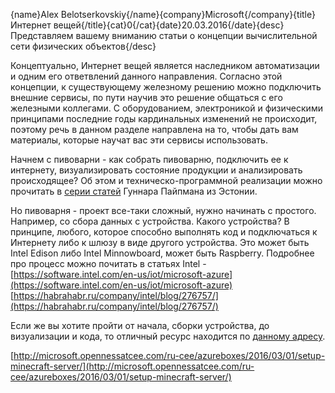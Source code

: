 {name}Alex Belotserkovskiy{/name}{company}Microsoft{/company}{title}Интернет вещей{/title}{cat}0{/cat}{date}20.03.2016{/date}{desc}Представляем вашему вниманию статьи о концепции вычислительной сети физических объектов{/desc}

Концептуально, Интернет вещей является наследником автоматизации и одним его ответвлений данного направления. Согласно этой концепции, к существующему железному решению можно подключить внешние сервисы, по пути научив это решение общаться с его железными коллегами. С оборудованием, электроникой и физическими принципами последние годы кардинальных изменений не происходит, поэтому речь в данном разделе направлена на то, чтобы дать вам материалы, которые научат вас эти сервисы использовать.
 
Начнем с пивоварни - как собрать пивоварню, подключить ее к интернету, визуализировать состояние продукции и анализировать происходящее? Об этом и техническо-программной реализации можно прочитать в [серии статей](http://gunnarpeipman.com/iot/) Гуннара Пайпмана из Эстонии.
 
Но пивоварня - проект все-таки сложный, нужно начинать с простого. Например, со сбора данных с устройства. Какого устройства? В принципе, любого, которое способно выполнять код и подключаться к Интернету либо к шлюзу в виде другого устройства. Это может быть Intel Edison либо Intel Minnowboard, может быть Raspberry. Подробнее про процесс можно почитать в статьях Intel - [https://software.intel.com/en-us/iot/microsoft-azure](https://software.intel.com/en-us/iot/microsoft-azure)
[https://habrahabr.ru/company/intel/blog/276757/](https://habrahabr.ru/company/intel/blog/276757/)
 
Если же вы хотите пройти от начала, сборки устройства, до визуализации и кода, то отличный ресурс находится по [данному адресу](http://iotworkshop.azurewebsites.net/).
 
[http://microsoft.opennessatcee.com/ru-cee/azureboxes/2016/03/01/setup-minecraft-server/](http://microsoft.opennessatcee.com/ru-cee/azureboxes/2016/03/01/setup-minecraft-server/)
